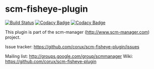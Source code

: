 scm-fisheye-plugin
==============================
[![Build Status](https://travis-ci.com/corux/scm-fisheye-plugin.svg?branch=master)](https://travis-ci.com/corux/scm-fisheye-plugin)
[![Codacy Badge](https://api.codacy.com/project/badge/grade/ec8c347d83434649b3a115aeef7b996b)](https://www.codacy.com/app/corux/scm-fisheye-plugin)
[![Codacy Badge](https://api.codacy.com/project/badge/Coverage/ec8c347d83434649b3a115aeef7b996b)](https://www.codacy.com/app/corux/scm-fisheye-plugin)

This plugin is part of the scm-manager (http://www.scm-manager.com) project.

Issue tracker: https://github.com/corux/scm-fisheye-plugin/issues

Mailing list:  http://groups.google.com/group/scmmanager
Wiki: https://github.com/corux/scm-fisheye-plugin
